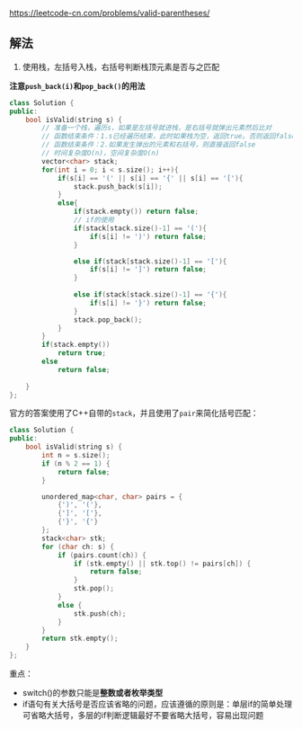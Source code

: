 https://leetcode-cn.com/problems/valid-parentheses/

## 解法

1. 使用栈，左括号入栈，右括号判断栈顶元素是否与之匹配

**注意```push_back(i)```和```pop_back()```的用法**

```cpp
class Solution {
public:
    bool isValid(string s) {
        // 准备一个栈，遍历s，如果是左括号就进栈，是右括号就弹出元素然后比对
        // 函数结束条件：1.s已经遍历结束，此时如果栈为空，返回true。否则返回false
        // 函数结束条件：2.如果发生弹出的元素和右括号，则直接返回false
        // 时间复杂度O(n)，空间复杂度O(n)
        vector<char> stack;
        for(int i = 0; i < s.size(); i++){
            if(s[i] == '(' || s[i] == '{' || s[i] == '['){
                stack.push_back(s[i]);
            }
            else{
                if(stack.empty()) return false;
                // if的使用
                if(stack[stack.size()-1] == '('){
                    if(s[i] != ')') return false;
                }

                else if(stack[stack.size()-1] == '['){
                    if(s[i] != ']') return false;
                }
                
                else if(stack[stack.size()-1] == '{'){
                    if(s[i] != '}') return false;
                }
                stack.pop_back(); 
            }
        }
        if(stack.empty())   
            return true;
        else
            return false;
    
    }
};
```

官方的答案使用了C++自带的```stack```，并且使用了```pair```来简化括号匹配：

```cpp
class Solution {
public:
    bool isValid(string s) {
        int n = s.size();
        if (n % 2 == 1) {
            return false;
        }

        unordered_map<char, char> pairs = {
            {')', '('},
            {']', '['},
            {'}', '{'}
        };
        stack<char> stk;
        for (char ch: s) {
            if (pairs.count(ch)) {
                if (stk.empty() || stk.top() != pairs[ch]) {
                    return false;
                }
                stk.pop();
            }
            else {
                stk.push(ch);
            }
        }
        return stk.empty();
    }
};
```

重点：

- switch()的参数只能是**整数或者枚举类型**
- if语句有关大括号是否应该省略的问题，应该遵循的原则是：单层if的简单处理可省略大括号，多层的if判断逻辑最好不要省略大括号，容易出现问题